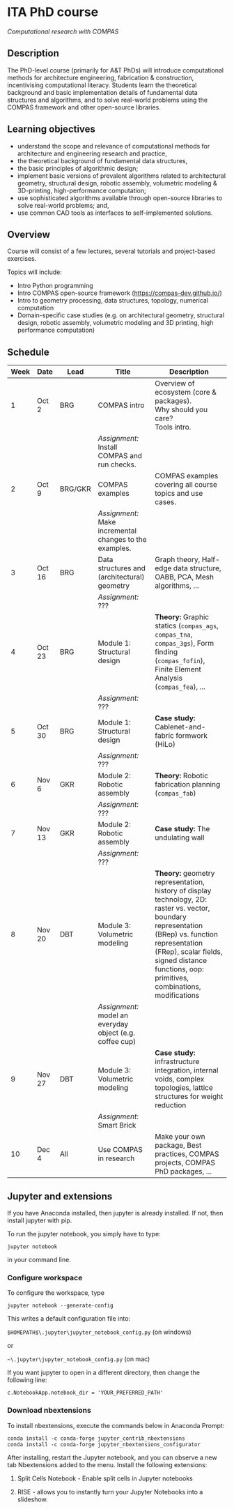 # ITA PhD course

*Computational research with COMPAS*

## Description

The PhD-level course (primarily for A&T PhDs) will introduce computational methods for architecture engineering, fabrication & construction, incentivising computational literacy. Students learn the theoretical background and basic implementation details of fundamental data structures and algorithms, and to solve real-world problems using the COMPAS framework and other open-source libraries.

## Learning objectives

* understand the scope and relevance of computational methods for architecture and engineering research and practice,
* the theoretical background of fundamental data structures, 
* the basic principles of algorithmic design; 
* implement basic versions of prevalent algorithms related to architectural geometry, structural design, robotic assembly, volumetric modeling & 3D-printing, high-performance computation; 
* use sophisticated algorithms available through open-source libraries to solve real-world problems; and, 
* use common CAD tools as interfaces to self-implemented solutions.

## Overview

Course will consist of a few lectures, several tutorials and project-based exercises.

Topics will include:

* Intro Python programming
* Intro COMPAS open-source framework (https://compas-dev.github.io/) 
* Intro to geometry processing, data structures, topology, numerical computation
* Domain-specific case studies (e.g. on architectural geometry, structural design, robotic assembly, volumetric modeling and 3D printing, high performance computation)

## Schedule

Week | Date | Lead | Title | Description
---- | ---- | ---- | ----- | ---
1 | Oct 2 | BRG | COMPAS intro | Overview of ecosystem (core & packages).<br />Why should you care?<br />Tools intro.
|||| *Assignment:* Install COMPAS and run checks.
2 | Oct 9 | BRG/GKR | COMPAS examples | COMPAS examples covering all course topics and use cases.
|||| *Assignment:* Make incremental changes to the examples.
3 | Oct 16 | BRG | Data structures and (architectural) geometry | Graph theory, Half-edge data structure, OABB, PCA, Mesh algorithms, ...
|||| *Assignment:* ???
4 | Oct 23 | BRG | Module 1: Structural design | **Theory:** Graphic statics (`compas_ags`, `compas_tna`, `compas_3gs`), Form finding (`compas_fofin`), Finite Element Analysis (`compas_fea`), ...
|||| *Assignment:* ???
5 | Oct 30 | BRG | Module 1: Structural design | **Case study:** Cablenet-and-fabric formwork (HiLo)
|||| *Assignment:* ???
6 | Nov 6 | GKR | Module 2: Robotic assembly | **Theory:** Robotic fabrication planning (`compas_fab`)
|||| *Assignment:* ???
7 | Nov 13 | GKR | Module 2: Robotic assembly | **Case study:** The undulating wall
|||| *Assignment:* ???
8 | Nov 20 | DBT | Module 3: Volumetric modeling | **Theory:** geometry representation, history of display technology, 2D: raster vs. vector, boundary representation (BRep) vs. function representation (FRep), scalar fields, signed distance functions, oop: primitives, combinations, modifications
|||| *Assignment:* model an everyday object (e.g. coffee cup)
9 | Nov 27 | DBT | Module 3: Volumetric modeling | **Case study:** infrastructure integration, internal voids, complex topologies, lattice structures for weight reduction
|||| *Assignment:* Smart Brick
10 | Dec 4 | All | Use COMPAS in research | Make your own package, Best practices, COMPAS projects, COMPAS PhD packages, ...



## Jupyter and extensions

If you have Anaconda installed, then jupyter is already installed. If not, then install jupyter with pip.

To run the jupyter notebook, you simply have to type:

	jupyter notebook

in your command line.

### Configure workspace

To configure the workspace, type

	jupyter notebook --generate-config

This writes a default configuration file into: 
	
`$HOMEPATH$\.jupyter\jupyter_notebook_config.py` (on windows)

or

`~\.jupyter\jupyter_notebook_config.py` (on mac)

If you want jupyter to open in a different directory, then change the following line:

	c.NotebookApp.notebook_dir = 'YOUR_PREFERRED_PATH'

### Download nbextensions

To install nbextensions, execute the commands below in Anaconda Prompt:

	conda install -c conda-forge jupyter_contrib_nbextensions
	conda install -c conda-forge jupyter_nbextensions_configurator

After installing, restart the Jupyter notebook, and you can observe a new tab Nbextensions added to the menu.
Install the following extensions:

1. Split Cells Notebook - Enable split cells in Jupyter notebooks

2. RISE - allows you to instantly turn your Jupyter Notebooks into a slideshow. 

